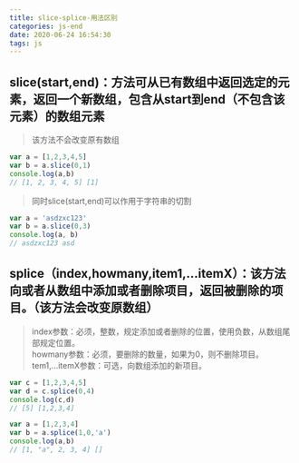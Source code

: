 ```yaml
---
title: slice-splice-用法区别
categories: js-end
date: 2020-06-24 16:54:30
tags: js
---
```

## slice(start,end)：方法可从已有数组中返回选定的元素，返回一个新数组，包含从start到end（不包含该元素）的数组元素

> 该方法不会改变原有数组
```javascript
var a = [1,2,3,4,5]
var b = a.slice(0,1)
console.log(a,b)
// [1, 2, 3, 4, 5] [1]
```

> 同时slice(start,end)可以作用于字符串的切割
```javascript
var a = 'asdzxc123'
var b = a.slice(0,3)
console.log(a, b)
// asdzxc123 asd
```

## splice（index,howmany,item1,...itemX）：该方法向或者从数组中添加或者删除项目，返回被删除的项目。（该方法会改变原数组）

> index参数：必须，整数，规定添加或者删除的位置，使用负数，从数组尾部规定位置。   
howmany参数：必须，要删除的数量，如果为0，则不删除项目。   
tem1,...itemX参数：可选，向数组添加的新项目。

```javascript
var c = [1,2,3,4,5]
var d = c.splice(0,4)
console.log(c,d)
// [5] [1,2,3,4]
```

```javascript
var a = [1,2,3,4]
var b = a.splice(1,0,'a')
console.log(a,b)
// [1, "a", 2, 3, 4] []
```